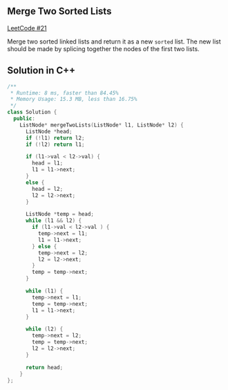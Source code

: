 ## Merge Two Sorted Lists
[LeetCode #21](https://leetcode.com/problems/merge-two-sorted-lists/)

Merge two sorted linked lists and return it as a new `sorted` list. The new list should be made by splicing together the nodes of the first two lists.

## Solution in C++

```cpp
/**
 * Runtime: 8 ms, faster than 84.45% 
 * Memory Usage: 15.3 MB, less than 16.75%
 */
class Solution {
  public:
    ListNode* mergeTwoLists(ListNode* l1, ListNode* l2) {
      ListNode *head;
      if (!l1) return l2;
      if (!l2) return l1;

      if (l1->val < l2->val) {
        head = l1;
        l1 = l1->next;
      }
      else {
        head = l2;
        l2 = l2->next;
      }

      ListNode *temp = head;
      while (l1 && l2) {
        if (l1->val < l2->val ) {
          temp->next = l1;
          l1 = l1->next;
        } else {
          temp->next = l2;
          l2 = l2->next;
        }
        temp = temp->next;
      }

      while (l1) {
        temp->next = l1;
        temp = temp->next;
        l1 = l1->next;
      }

      while (l2) {
        temp->next = l2;
        temp = temp->next;
        l2 = l2->next;
      }

      return head;
    }
};
```